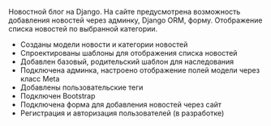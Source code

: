 Новостной блог на Django. На сайте предусмотрена возможность добавления новостей через админку, Django ORM, форму. Отображение списка новостей по выбранной категории. 
- Созданы модели новости и категории новостей
- Спроектированы шаблоны для отображения списка новостей 
- Добавлен базовый, родительский шаблон для наследования
- Подключена админка, настроено отображение полей модели через класс Meta
- Добавлены пользовательские теги
- Подключен Bootstrap
- Подключена форма для добавления новостей через сайт
- Регистрация и авторизация пользователей (в разработке)
